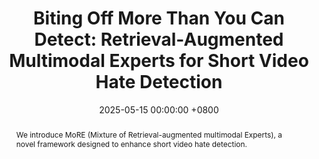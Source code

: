 ---
title:          "Biting Off More Than You Can Detect: Retrieval-Augmented Multimodal Experts for Short Video Hate Detection"
date:           2025-05-15 00:00:00 +0800
selected:       true
pub:            "The Web Conference (WWW)"
pub_last:       ' <span class="badge badge-pill badge-publication badge-danger">CCF-A</span> <span class="badge badge-pill badge-publication badge-primary">Full Paper</span>'
pub_date:       "2025"

abstract: >-
  We introduce MoRE (Mixture of Retrieval-augmented multimodal Experts), a novel framework designed to enhance short video hate detection.
cover:          /assets/images/covers/www-more.jpg
authors:
- Jian Lang
- Rongpei Hong
- Jin Xu
- Xovee Xu
- Yili Li
- Fan Zhou#
links:
  Paper: /assets/papers/WWW-2025-MoRE.pdf
  Code: https://github.com/Jian-Lang/MoRE
---